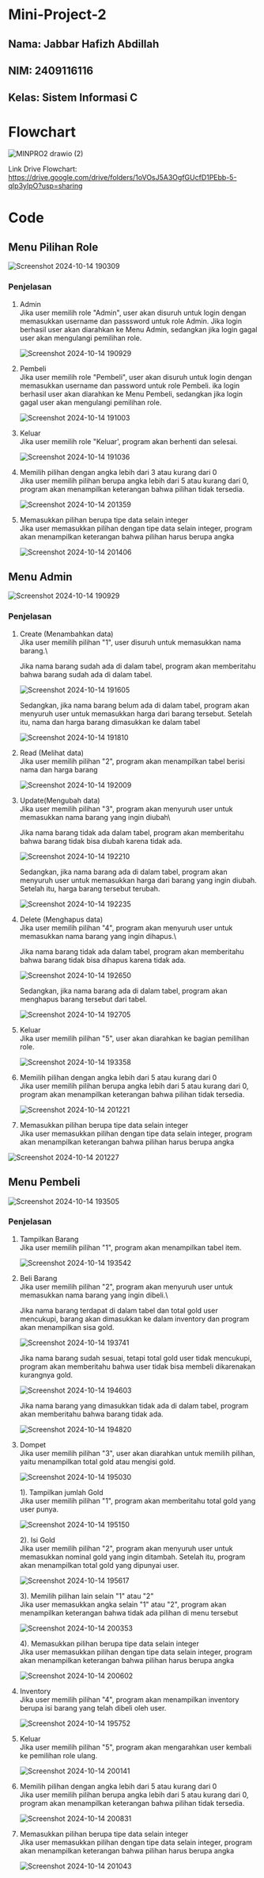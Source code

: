 # Mini-Project-2


## Nama: Jabbar Hafizh Abdillah  
## NIM: 2409116116
## Kelas: Sistem Informasi C

# Flowchart
![MINPRO2 drawio (2)](https://github.com/user-attachments/assets/842d0260-a386-405c-a05f-bbacd728e299)

Link Drive Flowchart: https://drive.google.com/drive/folders/1oVOsJ5A3OgfGUcfD1PEbb-5-qIp3yIpO?usp=sharing

# Code

## Menu Pilihan Role

![Screenshot 2024-10-14 190309](https://github.com/user-attachments/assets/56c7059b-4100-4fe9-b48a-ade76daaff20)

### Penjelasan

1. Admin\
   Jika user memilih role "Admin", user akan disuruh untuk login dengan memasukkan username dan passsword untuk role Admin. Jika login berhasil user akan diarahkan ke Menu Admin, sedangkan jika login gagal user akan mengulangi pemilihan role.

   ![Screenshot 2024-10-14 190929](https://github.com/user-attachments/assets/15b97df7-e63b-4ba3-926c-1fea154442fc)

   
2. Pembeli\
   Jika user memilih role "Pembeli", user akan disuruh untuk login dengan memasukkan username dan password untuk role Pembeli. ika login berhasil user akan diarahkan ke Menu Pembeli, sedangkan jika login gagal user akan mengulangi pemilihan role.

   ![Screenshot 2024-10-14 191003](https://github.com/user-attachments/assets/ac8b95b0-6437-41c5-b25f-599e463fd1aa)


3. Keluar\
   Jika user memilih role "Keluar', program akan berhenti dan selesai.

   ![Screenshot 2024-10-14 191036](https://github.com/user-attachments/assets/9e476872-6f99-4588-84dd-1650e76a7855)

4. Memilih pilihan dengan angka lebih dari 3 atau kurang dari 0\
   Jika user memilih pilihan berupa angka lebih dari 5 atau kurang dari 0, program akan menampilkan keterangan bahwa pilihan tidak tersedia.

   ![Screenshot 2024-10-14 201359](https://github.com/user-attachments/assets/cd37cb54-ee6a-404a-9827-fd854caa5f8c)



5. Memasukkan pilihan berupa tipe data selain integer\
   Jika user memasukkan pilihan dengan tipe data selain integer, program akan menampilkan keterangan bahwa pilihan harus berupa angka

   ![Screenshot 2024-10-14 201406](https://github.com/user-attachments/assets/b9026554-caa8-41ac-8439-d3708ae396a1)
   

## Menu Admin

![Screenshot 2024-10-14 190929](https://github.com/user-attachments/assets/feb122c9-14fb-4588-b36c-1765415eebb8)

### Penjelasan

1. Create (Menambahkan data)\
   Jika user memilih pilihan "1", user disuruh untuk memasukkan nama barang.\
   
   Jika nama barang sudah ada di dalam tabel, program akan memberitahu bahwa barang sudah ada di dalam tabel.
   
   ![Screenshot 2024-10-14 191605](https://github.com/user-attachments/assets/154fc177-3800-4db0-9699-6c929211fbbd)

   Sedangkan, jika nama barang belum ada di dalam tabel, program akan menyuruh user untuk memasukkan harga dari barang tersebut. Setelah itu, nama dan harga barang dimasukkan ke dalam tabel

   ![Screenshot 2024-10-14 191810](https://github.com/user-attachments/assets/5f09cda8-2181-46e0-baf6-14d081918cb1)

2. Read (Melihat data)\
   Jika user memilih pilihan "2", program akan menampilkan tabel berisi nama dan harga barang

   ![Screenshot 2024-10-14 192009](https://github.com/user-attachments/assets/084cccb5-2494-4dc2-bcf1-aa88d7855a29)

3. Update(Mengubah data)\
   Jika user memilih pilihan "3", program akan menyuruh user untuk memasukkan nama barang yang ingin diubah\

   Jika nama barang tidak ada dalam tabel, program akan memberitahu bahwa barang tidak bisa diubah karena tidak ada.

   ![Screenshot 2024-10-14 192210](https://github.com/user-attachments/assets/e80b7982-36d2-4edb-a169-e13ce3a8a11f)

   Sedangkan, jika nama barang ada di dalam tabel, program akan menyuruh user untuk memasukkan harga dari barang yang ingin diubah. Setelah itu, harga barang tersebut terubah.

   ![Screenshot 2024-10-14 192235](https://github.com/user-attachments/assets/89201aa7-2389-4748-94d3-b0eaa51d0fc2)

4. Delete (Menghapus data)\
   Jika user memilih pilihan "4", program akan menyuruh user untuk memasukkan nama barang yang ingin dihapus.\

   Jika nama barang tidak ada dalam tabel, program akan memberitahu bahwa barang tidak bisa dihapus karena tidak ada.

   ![Screenshot 2024-10-14 192650](https://github.com/user-attachments/assets/f74db911-a9f0-47dc-bf3a-8be78a12985d)

   Sedangkan, jika nama barang ada di dalam tabel, program akan menghapus barang tersebut dari tabel.

   ![Screenshot 2024-10-14 192705](https://github.com/user-attachments/assets/99307680-2b3f-4c5a-b243-f96167922f94)

5. Keluar\
   Jika user memilih pilihan "5", user akan diarahkan ke bagian pemilihan role.

   ![Screenshot 2024-10-14 193358](https://github.com/user-attachments/assets/f4e97c85-c92e-43f2-b5df-234bbf4faba7)
   
6. Memilih pilihan dengan angka lebih dari 5 atau kurang dari 0\
   Jika user memilih pilihan berupa angka lebih dari 5 atau kurang dari 0, program akan menampilkan keterangan bahwa pilihan tidak tersedia.

   ![Screenshot 2024-10-14 201221](https://github.com/user-attachments/assets/5e79aa6e-8805-48dc-9c9b-fe9e2e740125)


7. Memasukkan pilihan berupa tipe data selain integer\
   Jika user memasukkan pilihan dengan tipe data selain integer, program akan menampilkan keterangan bahwa pilihan harus berupa angka

  ![Screenshot 2024-10-14 201227](https://github.com/user-attachments/assets/8f946275-a63d-4ba7-9d44-7a09b2717b2e)



## Menu Pembeli

![Screenshot 2024-10-14 193505](https://github.com/user-attachments/assets/2ad509a5-8147-4e52-9343-531b26ac14f8)

### Penjelasan

1. Tampilkan Barang\
   Jika user memilih pilihan "1", program akan menampilkan tabel item.

   ![Screenshot 2024-10-14 193542](https://github.com/user-attachments/assets/76ea7a8f-963f-4c3d-8512-2537a080015a)

2. Beli Barang\
   Jika user memilih pilihan "2", program akan menyuruh user untuk memasukkan nama barang yang ingin dibeli.\

   Jika nama barang terdapat di dalam tabel dan total gold user mencukupi, barang akan dimasukkan ke dalam inventory dan program akan menampilkan sisa gold.

   ![Screenshot 2024-10-14 193741](https://github.com/user-attachments/assets/228d03e0-6fed-4dce-a921-3e4b57bb3f05)

   Jika nama barang sudah sesuai, tetapi total gold user tidak mencukupi, program akan memberitahu bahwa user tidak bisa membeli dikarenakan kurangnya gold.

   ![Screenshot 2024-10-14 194603](https://github.com/user-attachments/assets/b02970f6-2b5d-40e4-b7f9-75bfded21e6b)

   Jika nama barang yang dimasukkan tidak ada di dalam tabel, program akan memberitahu bahwa barang tidak ada.

   ![Screenshot 2024-10-14 194820](https://github.com/user-attachments/assets/b76d3c77-a847-4408-b201-fd0e0a937801)

3. Dompet\
   Jika user memilih pilihan "3", user akan diarahkan untuk memilih pilihan, yaitu menampilkan total gold atau mengisi gold.

   ![Screenshot 2024-10-14 195030](https://github.com/user-attachments/assets/59e798f7-94e1-4abb-953e-6bac571a31fe)

   1). Tampilkan jumlah Gold\
       Jika user memilih pilihan "1", program akan memberitahu total gold yang user punya.

   ![Screenshot 2024-10-14 195150](https://github.com/user-attachments/assets/a8d570ee-0f64-492a-b23b-6c58efe09727)

   2). Isi Gold\
       Jika user memilih pilihan "2", program akan menyuruh user untuk memasukkan nominal gold yang ingin ditambah. Setelah itu, program akan menampilkan total gold yang dipunyai user.

   ![Screenshot 2024-10-14 195617](https://github.com/user-attachments/assets/bd2feefc-6b31-4a7b-a9b0-52a3bd1fd9c8)

   3). Memilih pilihan lain selain "1" atau "2"\
       Jika user memasukkan angka selain "1" atau "2", program akan menampilkan keterangan bahwa tidak ada pilihan di menu tersebut

   ![Screenshot 2024-10-14 200353](https://github.com/user-attachments/assets/f440e2c7-d106-4b74-a6e1-961ded2a1515)

   4). Memasukkan pilihan berupa tipe data selain integer\
        Jika user memasukkan pilihan dengan tipe data selain integer, program akan menampilkan keterangan bahwa pilihan harus berupa angka

   ![Screenshot 2024-10-14 200602](https://github.com/user-attachments/assets/ba2c2cfd-185b-46d1-a843-c17b21d0762a)



4. Inventory\
   Jika user memilih pilihan "4", program akan menampilkan inventory berupa isi barang yang telah dibeli oleh user.

   ![Screenshot 2024-10-14 195752](https://github.com/user-attachments/assets/3f0a65c2-fe83-4ae4-9292-32e42cbb79e9)

5. Keluar\
   Jika user memilih pilihan "5", program akan mengarahkan user kembali ke pemilihan role ulang.

   ![Screenshot 2024-10-14 200141](https://github.com/user-attachments/assets/00dde0b5-835b-4a39-8571-e47a8dda910c)

6. Memilih pilihan dengan angka lebih dari 5 atau kurang dari 0\
   Jika user memilih pilihan berupa angka lebih dari 5 atau kurang dari 0, program akan menampilkan keterangan bahwa pilihan tidak tersedia.

   ![Screenshot 2024-10-14 200831](https://github.com/user-attachments/assets/75b61312-b04d-43a3-a362-1b3d58082677)

7. Memasukkan pilihan berupa tipe data selain integer\
   Jika user memasukkan pilihan dengan tipe data selain integer, program akan menampilkan keterangan bahwa pilihan harus berupa angka

   ![Screenshot 2024-10-14 201043](https://github.com/user-attachments/assets/a0645d32-d694-47b2-a62c-d38d2f4abf60)





   







   



   








